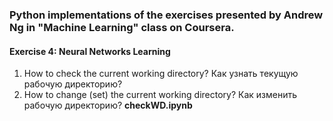 ### Python implementations of the exercises presented by Andrew Ng in "Machine Learning" class on Coursera.

#### Exercise 4: Neural Networks Learning  

1. How to check the current working directory? Как узнать текущую рабочую директорию?  
2. How to change (set) the current working directory? Как изменить рабочую директорию?
**checkWD.ipynb**


